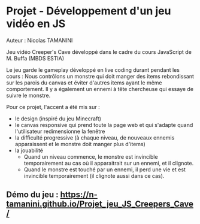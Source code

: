 # Projet - Développement d'un jeu vidéo en JS

Auteur : Nicolas TAMANINI

Jeu vidéo Creeper's Cave développé dans le cadre du cours JavaScript de M. Buffa (MBDS ESTIA)

Le jeu garde le gameplay développé en live coding durant pendant les cours :
Nous contrôlons un monstre qui doit manger des items rebondissant sur les parois du canvas et éviter d'autres items ayant le même comportement. 
Il y a également un ennemi à tête chercheuse qui essaye de suivre le monstre.


Pour ce projet, l'accent a été mis sur : 

- le design (inspiré du jeu Minecraft)
- le canvas responsive qui prend toute la page web et qui s'adapte quand l'utilisateur redimensionne la fenêtre
- la difficulté progressive (à chaque niveau, de nouveaux ennemis apparaissent et le monstre doit manger plus d'items)
- la jouabilité 
    - Quand un niveau commence, le monstre est invincible temporairement au cas où il apparaitrait sur un ennemi, et il clignote.
    - Quand le monstre est touché par un ennemi, il perd une vie et est invincible temporairement (il clignote aussi dans ce cas).
    
   
## Démo du jeu : https://n-tamanini.github.io/Projet_jeu_JS_Creepers_Cave/
